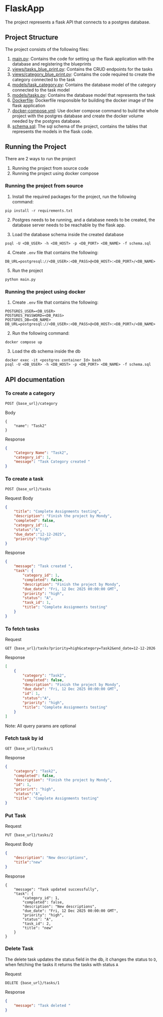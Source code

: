 # FlaskApp

The project represents a flask API that connects to a postgres database. 


## Project Structure 
The project consists of the following files:

1. [main.py](main.py): Contains the code for setting up the flask application with the database and registering the blueprints
2. [views/tasks_blue_print.py](views/tasks_blue_print.py): Contains the CRUD endpoints for the tasks
3. [views/category_blue_print.py](views/category_blue_print.py): Contains the code required to create the category connected to the task
4. [models/task_category.py](models/task_category.py): Contains the database model of the category connected to the task model
5. [models/tasks.py](models/tasks.py): Contains the database model that represents the task
6. [Dockerfile](Dockerfile): Dockerfile responsible for building the docker image of the flask application
7. [docker-compose.yml](docker-compose.yml): Use docker compose command to build the whole project with the postgres database and create the docker volume needed by the postgres database.
8. [schema.sql](schmea.sql): The sql schema of the project, contains the tables that represents the models in the flask code.

## Running the Project

There are 2 ways to run the project
1. Running the project from source code
2. Running the project using docker compose
### Running the project from source

1. Install the required packages for the project, run the following command:
```
pip install -r requirements.txt
```
2. Postgres needs to be running, and a database needs to be created, the database server needs to be reachable by the flask app.

3. Load the database schema inside the created database
```
psql -U <DB_USER> -h <DB_HOST> -p <DB_PORT> <DB_NAME> -f schema.sql
```
4. Create `.env` file that contains the following:
```
DB_URL=postgresql://<DB_USER>:<DB_PASS>@<DB_HOST>:<DB_PORT>/<DB_NAME>
```
5. Run the project
```
python main.py
```

### Running the project using docker
1. Create `.env` file that contains the following:
```
POSTGRES_USER=<DB_USER>
POSTGRES_PASSWORD=<DB_PASS>
POSTGRES_DB=<DB_NAME>
DB_URL=postgresql://<DB_USER>:<DB_PASS>@<DB_HOST>:<DB_PORT>/<DB_NAME>
```
2. Run the following command:
```
docker compose up
```
3. Load the db schema inside the db
```
docker exec -it <postgres container Id> bash
psql -U <DB_USER> -h <DB_HOST> -p <DB_PORT> <DB_NAME> -f schema.sql
```

## API documentation

### To create a category

```
POST {base_url}/category
```
Body
```
{
    "name": "Task2"
}

```
Response 

```json
{
    "Category Name": "Task2",
    "category_id": 1,
    "message": "Task Category created "
}
```
### To create a task

```
POST {base_url}/tasks
```
Request Body
```json
{
    "title": "Complete Assignments testing",
    "description": "Finish the project by Mondy",
    "completed": false,
    "category_id":1,
    "status":"A",
    "due_date":"12-12-2025",
    "priority":"high"
}
```

Response
```json
{
    "message": "Task created ",
    "task": {
        "category_id": 1,
        "completed": false,
        "description": "Finish the project by Mondy",
        "due_date": "Fri, 12 Dec 2025 00:00:00 GMT",
        "priority": "high",
        "status": "A",
        "task_id": 1,
        "title": "Complete Assignments testing"
    }
}
```

### To fetch tasks

Request
```
GET {base_url}/tasks?priority=high&category=Task2&end_date=12-12-2026
```


Response
```json
[
    {
        "category": "Task2",
        "completed": false,
        "description": "Finish the project by Mondy",
        "due_date": "Fri, 12 Dec 2025 00:00:00 GMT",
        "id": 1,
        "status":"A",
        "priority": "high",
        "title": "Complete Assignments testing"
    }
]
```
Note: All query params are optional

### Fetch task by id

```
GET {base_url}/tasks/1
```

Response
```json
{
    "category": "Task2",
    "completed": false,
    "description": "Finish the project by Mondy",
    "id": 1,
    "priorirt": "high",
    "status":"A",
    "title": "Complete Assignments testing"
}
```

### Put Task

Request
```
PUT {base_url}/tasks/2
```
Request Body
```json
{
    "description": "New descriptions",
    "title":"new"
}

```

Response
```
{
    "message": "Task updated successfully",
    "task": {
        "category_id": 1,
        "completed": false,
        "description": "New descriptions",
        "due_date": "Fri, 12 Dec 2025 00:00:00 GMT",
        "priority": "high",
        "status": "A",
        "task_id": 2,
        "title": "new"
    }
}
```

### Delete Task

The delete task updates the status field in the db, it changes the status to `D`, when fetching the tasks it returns the tasks with status `A`


Request 
```
DELETE {base_url}/tasks/1 
```

Response
```json
{
    "message": "Task deleted "
}
```